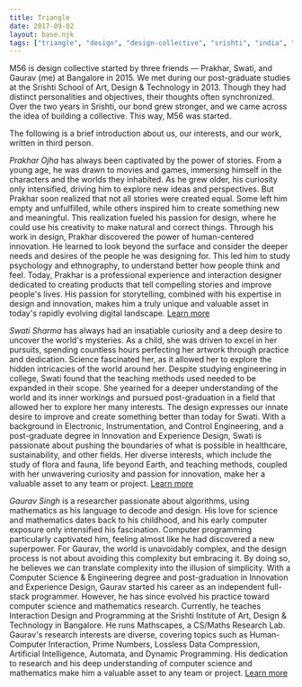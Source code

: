 ```yaml
---
title: Triangle
date: 2017-09-02
layout: base.njk
tags: ["triangle", "design", "design-collective", "srishti", "india", "startup", "entrepreneurship", "collaboration", "teamwork", "learning", "failure", "success", "reflection"]
--- 
```


M56 is design collective started by three friends — Prakhar, Swati, and Gaurav (me) at Bangalore in 2015. We met during our post-graduate studies at the Srishti School of Art, Design & Technology in 2013. Though they had distinct personalities and objectives, their thoughts often synchronized. Over the two years in Srishti, our bond grew stronger, and we came across the idea of building a collective. This way, M56 was started.

The following is a brief introduction about us, our interests, and our work, written in third person.

_Prakhar Ojha_ has always been captivated by the power of stories. From a young age, he was drawn to movies and games, immersing himself in the characters and the worlds they inhabited. As he grew older, his curiosity only intensified, driving him to explore new ideas and perspectives. But Prakhar soon realized that not all stories were created equal. Some left him empty and unfulfilled, while others inspired him to create something new and meaningful. This realization fueled his passion for design, where he could use his creativity to make natural and correct things. Through his work in design, Prakhar discovered the power of human-centered innovation. He learned to look beyond the surface and consider the deeper needs and desires of the people he was designing for. This led him to study psychology and ethnography, to understand better how people think and feel. Today, Prakhar is a professional experience and interaction designer dedicated to creating products that tell compelling stories and improve people's lives. His passion for storytelling, combined with his expertise in design and innovation, makes him a truly unique and valuable asset in today's rapidly evolving digital landscape. [Learn more](https://prakhar-ojha.info)

_Swati Sharma_ has always had an insatiable curiosity and a deep desire to uncover the world's mysteries. As a child, she was driven to excel in her pursuits, spending countless hours perfecting her artwork through practice and dedication. Science fascinated her, as it allowed her to explore the hidden intricacies of the world around her. Despite studying engineering in college, Swati found that the teaching methods used needed to be expanded in their scope. She yearned for a deeper understanding of the world and its inner workings and pursued post-graduation in a field that allowed her to explore her many interests. The design expresses our innate desire to improve and create something better than today for Swati. With a background in Electronic, Instrumentation, and Control Engineering, and a post-graduate degree in Innovation and Experience Design, Swati is passionate about pushing the boundaries of what is possible in healthcare, sustainability, and other fields. Her diverse interests, which include the study of flora and fauna, life beyond Earth, and teaching methods, coupled with her unwavering curiosity and passion for innovation, make her a valuable asset to any team or project. [Learn more](https://swati-sharma.info)

_Gaurav Singh_ is a researcher passionate about algorithms, using mathematics as his language to decode and design. His love for science and mathematics dates back to his childhood, and his early computer exposure only intensified his fascination. Computer programming particularly captivated him, feeling almost like he had discovered a new superpower. For Gaurav, the world is unavoidably complex, and the design process is not about avoiding this complexity but embracing it. By doing so, he believes we can translate complexity into the illusion of simplicity. With a Computer Science & Engineering degree and post-graduation in Innovation and Experience Design, Gaurav started his career as an independent full-stack programmer. However, he has since evolved his practice toward computer science and mathematics research. Currently, he teaches Interaction Design and Programming at the Srishti Institute of Art, Design & Technology in Bangalore. He runs Mathscapes, a CS/Maths Research Lab. Gaurav's research interests are diverse, covering topics such as Human-Computer Interaction, Prime Numbers, Lossless Data Compression, Artificial Intelligence, Automata, and Dynamic Programming. His dedication to research and his deep understanding of computer science and mathematics make him a valuable asset to any team or project. [Learn more](https://gaurav-singh.info)